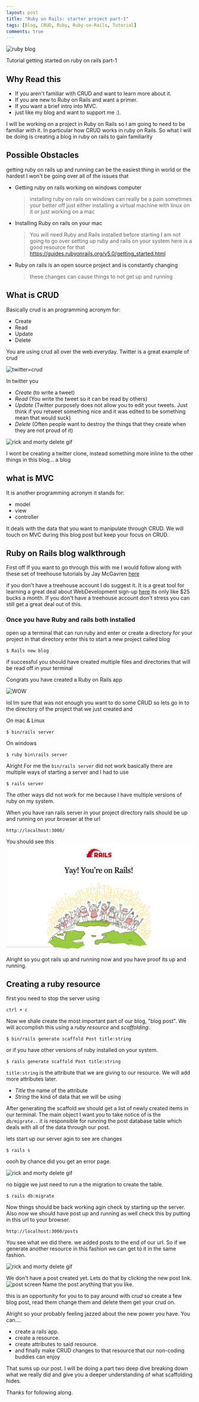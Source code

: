 ```yaml
---
layout: post
title: "Ruby on Rails: starter project part-1"
tags: [Blog, CRUD, Ruby, Ruby-on-Rails, Tutorial]
comments: true
---
```


![ruby blog](https://media.giphy.com/media/Vwz4zdntMXrUY/giphy.gif)

Tutorial getting started on ruby on rails part-1

## Why Read this

* If you aren't familiar with CRUD and want to learn more about it.
* If you are new to Ruby on Rails and want a primer.
* If you want a brief intro into MVC.
* just like my blog and want to support me :).

I will be working on a project in Ruby on Rails so I am going to need to be familiar with it. In particular how CRUD works in ruby on Rails. So what I will be doing is creating a blog in ruby on rails to gain familiarity

## Possible Obstacles
getting ruby on rails up and running can be the easiest thing in world or the hardest I won't be going over all of the issues that

* Getting ruby on rails working on windows computer
  >installing ruby on rails on windows can really be a pain sometimes your better off just either installing a virtual machine with linux on it or just working on a mac

* Installing Ruby on rails on your mac
  >You will need Ruby and Rails installed before starting
  I am not going to go over setting up ruby and rails on your system here is a good resource for that
  https://guides.rubyonrails.org/v5.0/getting_started.html

* Ruby on rails is an open source project and is constantly changing
  >these changes can cause things to not get up and running

## What is CRUD

Basically crud is an programming acronym for:

* Create
* Read
* Update
* Delete

You are using crud all over the web everyday. Twitter is a great example of crud

![twitter=crud](https://media.giphy.com/media/uTjpIPVMaYlBS/giphy.gif)

In twitter you
* _Create_ (to write a tweet)
* _Read_ (You write the tweet so it can be read by others)
* _Update_ (Twitter purposely does not allow you to edit your tweets. Just think if you retweet something nice and it was edited to be something mean that would suck)
* _Delete_ (Often people want to destroy the things that they create when they are not proud of it)

![rick and morty delete gif](https://media.giphy.com/media/xULW8N9O5WD32L5052/giphy.gif)  

I wont be creating a twitter clone, instead something more inline to the other things in this blog... a blog

## what is MVC

It is another programming acronym it stands for:
* model
* view
* controller

It deals with the data that you want to manipulate through CRUD. We will touch on MVC during this blog post but keep your focus on CRUD.


## Ruby on Rails blog walkthrough

First off If you want to go through this with me I would follow along with these set of treehouse tutorials by Jay McGavren [here](https://teamtreehouse.com/library/ruby-on-rails-5-basics)

if you don't have a treehouse account I do suggest it. It is a great tool for learning a great deal about WebDevelopment sign-up [here](http://referrals.trhou.se/rashadmadison) its only like $25 bucks a month. If you don't have a treehouse account don't stress you can still get a great deal out of this.

### Once you have Ruby and rails both installed

open up a terminal that can run ruby and enter or create a directory for your project in that directory enter this to start a new project called blog

```
$ Rails new blog
```
if successful you should have created multiple files and directories that will be read off in your terminal

Congrats you have created a Ruby on Rails app

![WOW](https://media.giphy.com/media/g9582DNuQppxC/giphy.gif)

lol Im sure that was not enough you want to do some CRUD so lets go in to the directory of the project that we just created and

On mac & Linux
```
$ bin/rails server
```
On windows
```
$ ruby bin\rails server
```

Alright For me the ```bin/rails server``` did not work basically there are multiple ways of starting a server and I had to use

```
$ rails server
```

The other ways did not work for me because I have multiple versions of ruby on my system.

When you have ran rails server in your project directory rails should be up and running on your browser at the url
```
http://localhost:3000/
```

You should see this
<img src="/images/yayRails.png" alt="yah! rails screen" />

Alright so you got rails up and running now and you have proof its up and running.

## Creating a ruby resource

first you need to stop the server using
```
ctrl + c
```

Now we shale create the most important part of our blog, "blog post". We will accomplish this using a  _ruby resource_ and _scaffolding_.

```
$ bin/rails generate scaffold Post title:string
```
or if you have other versions of ruby installed on your system.
```
$ rails generate scaffold Post title:string
```
```title:string``` is the attribute that we are giving to our resource. We will add more attributes later.

* _Title_ the name of the attribute
* _String_ the kind of data that we will be using

After generating the scaffold we should get a list of newly created items in our terminal. The main object I want you to take notice of is the ```db/migrate..``` it is responsible for running the post database table which deals with all of the data through our post.

lets start up our server agin to see are changes

```
$ rails s
```

oooh by chance did you get an error page.

![rick and morty delete gif](https://media.giphy.com/media/TqiwHbFBaZ4ti/giphy.gif)

no biggie we just need to run a the migration to create the table.

```
$ rails db:migrate
```
Now things should be back working agin check by starting up the server. Also now we should have post up and running as well check this by putting in this url to your browser.

```
http://localhost:3000/posts
```
You see what we did there. we added posts to the end of our url. So if we generate another resource in this fashion we can get to it in the same fashion.

![rick and morty delete gif](https://media.giphy.com/media/l41JU9pUyosHzWyuQ/giphy.gif)

We don't have a post created yet. Lets do that by clicking the new post link.
<img src="/images/posts.png" alt="post screen" />
Name the post anything that you like.

this is an opportunity for you to to pay around with _crud_ so create a few blog post, read them change them and delete them get your crud on.

Alright so your probably feeling jazzed about the new power you have. You can....
* create a rails app.
* create a resource.
* create attributes to said resource.
* and finally make CRUD changes to that resource that our non-coding buddies can enjoy

That sums up our post. I will be doing a part two deep dive breaking down what we really did and give you a deeper understanding of what scaffolding hides.

Thanks for following along.

